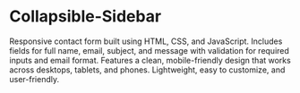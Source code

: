 # Collapsible-Sidebar
Responsive contact form built using HTML, CSS, and JavaScript. Includes fields for full name, email, subject, and message with validation for required inputs and email format. Features a clean, mobile-friendly design that works across desktops, tablets, and phones. Lightweight, easy to customize, and user-friendly.

